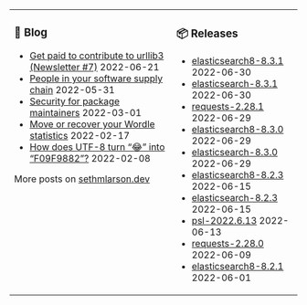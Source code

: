 <table><tr><td valign="top">

### 📰 Blog
<!-- blog starts -->
* [Get paid to contribute to urllib3 (Newsletter #7)](http://sethmlarson.dev/blog/get-paid-to-contribute-to-urllib3?date=2022-06-21) 2022-06-21
* [People in your software supply chain](http://sethmlarson.dev/blog/people-in-your-software-supply-chain?date=2022-05-31) 2022-05-31
* [Security for package maintainers](http://sethmlarson.dev/blog/security-for-package-maintainers?date=2022-03-01) 2022-03-01
* [Move or recover your Wordle statistics](http://sethmlarson.dev/blog/wordle-stats?date=2022-02-17) 2022-02-17
* [How does UTF-8 turn “😂” into “F09F9882”?](http://sethmlarson.dev/blog/utf-8?date=2022-02-08) 2022-02-08
<!-- blog ends -->
More posts on [sethmlarson.dev](https://sethmlarson.dev)
</td><td valign="top">

### 📦 Releases
<!-- other starts -->
* [elasticsearch8-8.3.1](https://pypi.org/project/elasticsearch8/8.3.1) 2022-06-30
* [elasticsearch-8.3.1](https://pypi.org/project/elasticsearch/8.3.1) 2022-06-30
* [requests-2.28.1](https://pypi.org/project/requests/2.28.1) 2022-06-29
* [elasticsearch8-8.3.0](https://pypi.org/project/elasticsearch8/8.3.0) 2022-06-29
* [elasticsearch-8.3.0](https://pypi.org/project/elasticsearch/8.3.0) 2022-06-29
* [elasticsearch8-8.2.3](https://pypi.org/project/elasticsearch8/8.2.3) 2022-06-15
* [elasticsearch-8.2.3](https://pypi.org/project/elasticsearch/8.2.3) 2022-06-15
* [psl-2022.6.13](https://pypi.org/project/psl/2022.6.13) 2022-06-13
* [requests-2.28.0](https://pypi.org/project/requests/2.28.0) 2022-06-09
* [elasticsearch8-8.2.1](https://pypi.org/project/elasticsearch8/8.2.1) 2022-06-01
<!-- other ends -->
</td></tr></table>
